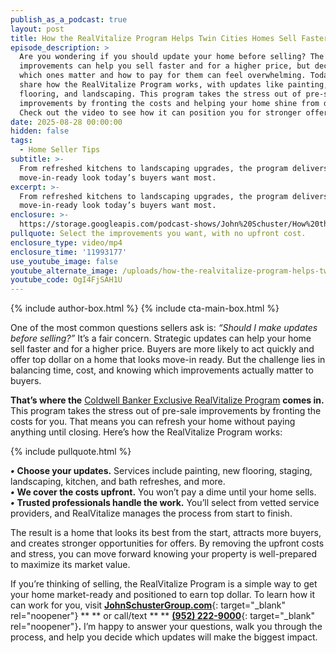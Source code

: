```yaml
---
publish_as_a_podcast: true
layout: post
title: How the RealVitalize Program Helps Twin Cities Homes Sell Faster
episode_description: >
  Are you wondering if you should update your home before selling? The right
  improvements can help you sell faster and for a higher price, but deciding
  which ones matter and how to pay for them can feel overwhelming. Today, I’ll
  share how the RealVitalize Program works, with updates like painting, staging,
  flooring, and landscaping. This program takes the stress out of pre-sale
  improvements by fronting the costs and helping your home shine from day one.
  Check out the video to see how it can position you for stronger offers.
date: 2025-08-28 00:00:00
hidden: false
tags:
  - Home Seller Tips
subtitle: >-
  From refreshed kitchens to landscaping upgrades, the program delivers the
  move-in-ready look today’s buyers want most.
excerpt: >-
  From refreshed kitchens to landscaping upgrades, the program delivers the
  move-in-ready look today’s buyers want most.
enclosure: >-
  https://storage.googleapis.com/podcast-shows/John%20Schuster/How%20the%20RealVitalize%20Program%20Helps%20Twin%20Cities%20Homes%20Sell%20Faster.mp4
pullquote: Select the improvements you want, with no upfront cost.
enclosure_type: video/mp4
enclosure_time: '11993177'
use_youtube_image: false
youtube_alternate_image: /uploads/how-the-realvitalize-program-helps-twin-cities-homes-sell-faster.jpg
youtube_code: OgI4FjSAH1U
---
```

{% include author-box.html %} {% include cta-main-box.html %}

One of the most common questions sellers ask is: *“Should I make updates before selling?”* It’s a fair concern. Strategic updates can help your home sell faster and for a higher price. Buyers are more likely to act quickly and offer top dollar on a home that looks move-in ready. But the challenge lies in balancing time, cost, and knowing which improvements actually matter to buyers.

**That’s where the** [Coldwell Banker Exclusive RealVitalize Program](https://coldwellbankerelite.com/realvitalize) **comes in.** This program takes the stress out of pre-sale improvements by fronting the costs for you. That means you can refresh your home without paying anything until closing. Here’s how the RealVitalize Program works:

{% include pullquote.html %}

***•*** **Choose your updates.** Services include painting, new flooring, staging, landscaping, kitchen, and bath refreshes, and more.<br>***•*** **We cover the costs upfront.** You won’t pay a dime until your home sells.<br>***•*** **Trusted professionals handle the work.** You’ll select from vetted service providers, and RealVitalize manages the process from start to finish.

The result is a home that looks its best from the start, attracts more buyers, and creates stronger opportunities for offers. By removing the upfront costs and stress, you can move forward knowing your property is well-prepared to maximize its market value.

If you’re thinking of selling, the RealVitalize Program is a simple way to get your home market-ready and positioned to earn top dollar. To learn how it can work for you, visit [**JohnSchusterGroup.com**](http://johnschustergroup.com){: target="_blank" rel="noopener"} ** ** or call/text ** ** [**(952) 222-9000**](tel:9522229000){: target="_blank" rel="noopener"}**.** I’m happy to answer your questions, walk you through the process, and help you decide which updates will make the biggest impact.
